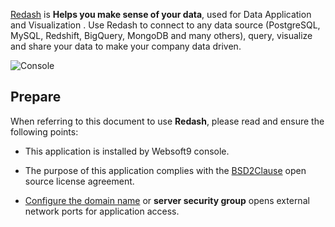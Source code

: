 [Redash](https://redash.io/) is **Helps you make sense of your data**, used for Data Application and Visualization . Use Redash to connect to any data source (PostgreSQL, MySQL, Redshift, BigQuery, MongoDB and many others), query, visualize and share your data to make your company data driven.


![Console](https://libs.websoft9.com/Websoft9/DocsPicture/zh/redash/redash-gui-websoft9.png)


## Prepare

When referring to this document to use **Redash**, please read and ensure the following points:

- This application is installed by Websoft9 console.

- The purpose of this application complies with the [BSD2Clause](https://opensource.org/licenses/BSD-2-Clause) open source license agreement.

- [Configure the domain name](./domain-set) or **server security group** opens external network ports for application access.